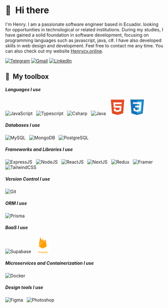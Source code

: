 
# 👋 &nbsp;Hi there

I'm Henry. I am a passionate software engineer based in Ecuador. looking for opportunities in technological or related institutions. During my studies, I have gained a solid foundation in software development, focusing on programming languages ​​such as javascript, java, c#. I have also developed skills in web design and development. Feel free to contact me any time. You can also check out my website [Henrycv.online](https://henrycv.online/).



[![Telegram](https://img.shields.io/badge/-TELEGRAM-2CA5E0?style=for-the-badge&logo=telegram&logoColor=white)](https://t.me/adamalston)
[![Gmail](https://img.shields.io/badge/-GMAIL-D14836?style=for-the-badge&logo=gmail&logoColor=white)](mailto:aalston9@gmail.com)
[![LinkedIn](https://img.shields.io/badge/-LINKEDIN-0077B5?style=for-the-badge&logo=linkedin&logoColor=white)](https://www.linkedin.com/in/adammalston/)


## 🧰 &nbsp;My toolbox

##### Languages I use
<img  src="https://i.imgur.com/khdhXJK.png" alt="JavaScript" height="50"/> &nbsp;
<img  src="https://i.imgur.com/9Vnd6xs.png" alt="Typescript" height="50" /> &nbsp;
<img  src="https://i.imgur.com/iHF8MSt.png" alt="Csharp" height="50"/> &nbsp; 
<img  src="https://i.imgur.com/SKmmnsQ.png" alt="Java"  height="50"/> &nbsp;
<img  src="https://raw.githubusercontent.com/devicons/devicon/1119b9f84c0290e0f0b38982099a2bd027a48bf1/icons/html5/html5-plain.svg" alt="HTML5" width="50" height="50"/> &nbsp;
<img  src="https://raw.githubusercontent.com/devicons/devicon/1119b9f84c0290e0f0b38982099a2bd027a48bf1/icons/css3/css3-original.svg" alt="CSS3" width="50" height="50"/>

##### Databases I use
<img  src="https://i.imgur.com/wlXVCzm.png" alt="MySQL" height="50" /> &nbsp; 
<img  src="https://i.imgur.com/eowbCQB.png" alt="MongoDB" height="50" /> &nbsp;
<img  src="https://i.imgur.com/ua16jTN.png" alt="PostgreSQL" height="50"/> &nbsp; 

##### Frameworks and Libraries I use
<img  src="https://i.imgur.com/u3e6ZJ2.png" alt="ExpressJS" height="50"/> &nbsp;
<img  src="https://i.imgur.com/GlO9Tip.png" alt="NodeJS"  height="50"/> &nbsp;
<img  src="https://i.imgur.com/ri9vVM7.png" alt="ReactJS"  height="50"/> &nbsp;
<img  src="https://i.imgur.com/fXOI0Fx.png" alt="NextJS" height="50" /> &nbsp; 
<img  src="https://i.imgur.com/f8uwcF1.png" alt="Redux"  height="50"/> &nbsp;
<img  src="https://i.imgur.com/syyzlC6.png" alt="Framer" height="50"/> &nbsp; 
<img  src="https://i.imgur.com/0Ymogzp.png" alt="TailwindCSS" height="50" /> &nbsp;

##### Version Control I use
<img  src="https://i.imgur.com/Wy6KyLE.png" alt="Git" height="50"/> &nbsp;

##### ORM I use
<img  src="https://i.imgur.com/2NsV0fc.png" alt="Prisma"  height="50"/> &nbsp;

##### BaaS I use
<img  src="https://i.imgur.com/OUjMIwz.png" alt="Supabase" height="50" /> &nbsp;
<img src="https://raw.githubusercontent.com/devicons/devicon/1119b9f84c0290e0f0b38982099a2bd027a48bf1/icons/firebase/firebase-plain-wordmark.svg" alt="Firebase" width="50" height="50"/> &nbsp;

##### Microservices and Containerization I use
<img  src="https://i.imgur.com/tWWUlo4.png" alt="Docker" height="50" /> &nbsp; 

##### Design tools I use
<img  src="https://i.imgur.com/XK8u86F.png" alt="Figma" height="50" /> &nbsp; 
<img  src="https://i.imgur.com/Dp8uKVs.png" alt="Photoshop" height="50"/> &nbsp;

&nbsp;
